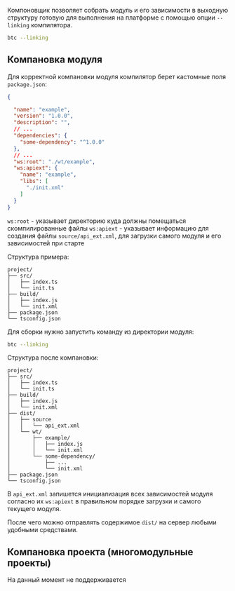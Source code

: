 Компоновщик позволяет собрать модуль и его зависимости в выходную структуру готовую для выполнения на платформе с помощью опции `--linking` компилятора.

```sh
btc --linking
```

## Компановка модуля
Для корректной компановки модуля компилятор берет кастомные поля `package.json`:
```json
{

  "name": "example",
  "version": "1.0.0",
  "description": "",
  // ...
  "dependencies": {
    "some-dependency": "^1.0.0"
  },
  // ...
  "ws:root": "./wt/example",
  "ws:apiext": {
    "name": "example",
    "libs": [
      "./init.xml"
    ]
  }
}
```
`ws:root` - указывает директорию куда должны помещаться скомпилированные файлы
`ws:apiext` - указывает информацию для создания файлы `source/api_ext.xml`, для загрузки самого модуля и его зависимостей при старте

Структура примера:
```
project/
├── src/
│   ├── index.ts
│   └── init.ts
├── build/
│   ├── index.js
│   └── init.xml
├── package.json
└── tsconfig.json
```

Для сборки нужно запустить команду из директории модуля:
```sh
btc --linking
```

Структура после компановки:
```
project/
├── src/
│   ├── index.ts
│   └── init.ts
├── build/
│   ├── index.js
│   └── init.xml
├── dist/
│   ├── source
│   │   └── api_ext.xml
│   └── wt/
│       ├── example/
│       │   ├── index.js
│       │   └── init.xml
│       └── some-dependency/
│           ├── ...
│           └── init.xml
├── package.json
└── tsconfig.json
```
В `api_ext.xml` запишется инициализация всех зависимостей модуля согласно их `ws:apiext` в правильном порядке загрузки и самого текущего модуля.

После чего можно отправлять содержимое `dist/` на сервер любыми удобными средствами.

## Компановка проекта (многомодульные проекты)
На данный момент не поддерживается
